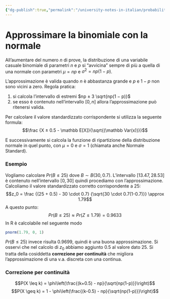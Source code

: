 ```yaml
---
{"dg-publish":true,"permalink":"/university-notes-in-italian/probabilita-e-statistica/teoria/approssimare-la-binomiale-con-la-normale/"}
---
```


# Approssimare la binomiale con la normale
All’aumentare del numero $n$ di prove, la distribuzione di una variabile casuale binomiale di parametri $n$ e $p$ si “avvicina” sempre di più a quella di una normale con parametri $\mu = np$ e $\sigma^2 = np(1 − p)$.

L’approssimazione è valida quando $n$ è abbastanza grande e $p$ e $1 − p$ non sono vicini a zero.
Regola pratica:
1. si calcola l’intervallo di estremi $np ± 3 \sqrt{np(1 − p)}$
2. se esso è contenuto nell’intervallo $[0, n]$ allora l’approssimazione può ritenersi valida.

Per calcolare il valore standardizzato corrispondente si utilizza la seguente formula:
$$\frac {X ± 0.5 - \mathbb E[X]}{\sqrt{(\mathbb Var(x))}}$$

E successivamente si calcola la funzione di ripartizione della distribuzione normale in quel punto, con $\mu = 0$ e $\sigma = 1$ (chiamata anche Normale Standard).

### Esempio
Vogliamo calcolare $Pr(B \leq 25)$ dove $B ∼ B(30, 0.7)$. L’intervallo $[13.47, 28.53]$ è contenuto nell’intervallo $[0, 30]$ quindi procediamo con l’approssimazione. Calcoliamo il valore standardizzato corretto corrispondente a 25:
$$z_0 = \frac {(25 + 0.5) - 30 \cdot 0.7} {\sqrt{30 \cdot 0.7(1-0.7)}} \approx 1.79$$
A questo punto:
$$Pr(B \leq 25) \approx Pr(Z \leq 1.79) = 0.9633$$
In R è calcolabile nel seguente modo
```js
pnorm(1.79, 0, 1)
```
$Pr(B \leq 25)$ invece risulta $0.9699$, quindi è una buona approssimazione.
Si osservi che nel calcolo di $z_0$ abbiamo aggiunto $0.5$ al valore dato $25$. Si tratta della cosiddetta **correzione per continuità** che migliora l’approssimazione di una v.a. discreta con una continua.

### Correzione per continuità
$$P(X \leq k) = \phi\left(\frac{(k+0.5) - np}{\sqrt{np(1-p)}}\right)$$
$$P(X \geq k) = 1 - \phi\left(\frac{(k-0.5) - np}{\sqrt{np(1-p)}}\right)$$